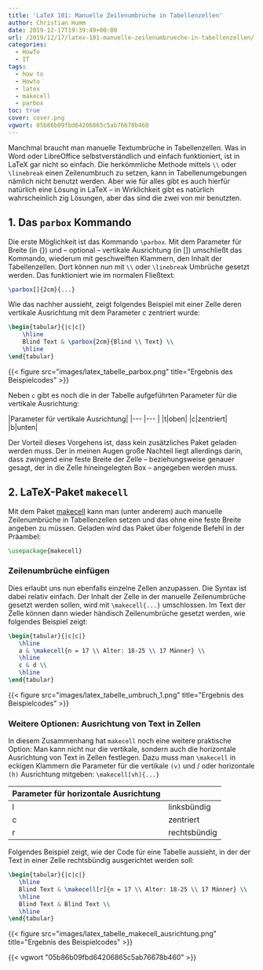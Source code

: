 ```yaml
---
title: 'LaTeX 101: Manuelle Zeilenumbrüche in Tabellenzellen'
author: Christian Humm
date: 2019-12-17T19:39:49+00:00
url: /2019/12/17/latex-101-manuelle-zeilenumbrueche-in-tabellenzellen/
categories:
  - HowTo
  - IT
tags:
  - how to
  - Howto
  - latex
  - makecell
  - parbox
toc: true
cover: cover.png
vgwort: 05b86b09fbd64206865c5ab76678b460
---
```


Manchmal braucht man manuelle Textumbrüche in Tabellenzellen. Was in Word oder LibreOffice selbstverständlich und einfach funktioniert, ist in LaTeX gar nicht so einfach. Die herkömmliche Methode mittels `\\` oder `\linebreak` einen Zeilenumbruch zu setzen, kann in Tabellenumgebungen nämlich nicht benutzt werden. Aber wie für alles gibt es auch hierfür natürlich eine Lösung in LaTeX – in Wirklichkeit gibt es natürlich wahrscheinlich zig Lösungen, aber das sind die zwei von mir benutzten.

<!--more-->

## 1. Das `parbox` Kommando

Die erste Möglichkeit ist das Kommando `\parbox`. Mit dem Parameter für Breite (in {}) und – optional – vertikale Ausrichtung (in []) umschließt das Kommando, wiederum mit geschweiften Klammern, den Inhalt der Tabellenzellen. Dort können nun mit `\\` oder `\linebreak` Umbrüche gesetzt werden. Das funktioniert wie im normalen Fließtext:

```latex
\parbox[]{2cm}{...}
```

Wie das nachher aussieht, zeigt folgendes Beispiel mit einer Zelle deren vertikale Ausrichtung mit dem Parameter _c_ zentriert wurde:

```latex
\begin{tabular}{|c|c|}
	\hline
	Blind Text & \parbox{2cm}{Blind \\ Text} \\
	\hline
\end{tabular}
```

{{< figure src="images/latex_tabelle_parbox.png" title="Ergebnis des Beispielcodes" >}}

Neben `c` gibt es noch die in der Tabelle aufgeführten Parameter für die vertikale Ausrichtung:

|Parameter für vertikale Ausrichtung|
|--- |--- |
|t|oben|
|c|zentriert|
|b|unten|

Der Vorteil dieses Vorgehens ist, dass kein zusätzliches Paket geladen werden muss. Der in meinen Augen große Nachteil liegt allerdings darin, dass zwingend eine feste Breite der Zelle – beziehungsweise genauer gesagt, der in die Zelle hineingelegten Box – angegeben werden muss.

## 2. LaTeX-Paket `makecell`

Mit dem Paket [makecell][1] kann man (unter anderem) auch manuelle Zeilenumbrüche in Tabellenzellen setzen und das ohne eine feste Breite angeben zu müssen. Geladen wird das Paket über folgende Befehl in der Präambel:

```latex
\usepackage{makecell}
```

### Zeilenumbrüche einfügen

Dies erlaubt uns nun ebenfalls einzelne Zellen anzupassen. Die Syntax ist dabei relativ einfach. Der Inhalt der Zelle in der manuelle Zeilenumbrüche gesetzt werden sollen, wird mit `\makecell{...}` umschlossen. Im Text der Zelle können dann wieder händisch Zeilenumbrüche gesetzt werden, wie folgendes Beispiel zeigt:

```latex
\begin{tabular}{|c|c|}
   \hline
   a & \makecell{n = 17 \\ Alter: 18-25 \\ 17 Männer} \\
   \hline
   c & d \\
   \hline
\end{tabular}
```

{{< figure src="images/latex_tabelle_umbruch_1.png" title="Ergebnis des Beispielcodes" >}}

### Weitere Optionen: Ausrichtung von Text in Zellen

In diesem Zusammenhang hat `makecell` noch eine weitere praktische Option: Man kann nicht nur die vertikale, sondern auch die horizontale Ausrichtung von Text in Zellen festlegen. Dazu muss man `\makecell` in eckigen Klammern die Parameter für die vertikale `(v)` und / oder horizontale `(h)` Ausrichtung mitgeben: `\makecell[vh]{...}`

|Parameter für horizontale Ausrichtung||
|--- |--- |
|l|linksbündig|
|c|zentriert|
|r|rechtsbündig|

Folgendes Beispiel zeigt, wie der Code für eine Tabelle aussieht, in der der Text in einer Zelle rechtsbündig ausgerichtet werden soll:

```latex
\begin{tabular}{|c|c|}
   \hline
   Blind Text & \makecell[r]{n = 17 \\ Alter: 18-25 \\ 17 Männer} \\
   \hline
   Blind Text & Blind Text \\
   \hline
\end{tabular}
```

{{< figure src="images/latex_tabelle_makecell_ausrichtung.png" title="Ergebnis des Beispielcodes" >}}

 [1]: https://www.ctan.org/pkg/makecell

{{< vgwort "05b86b09fbd64206865c5ab76678b460" >}}